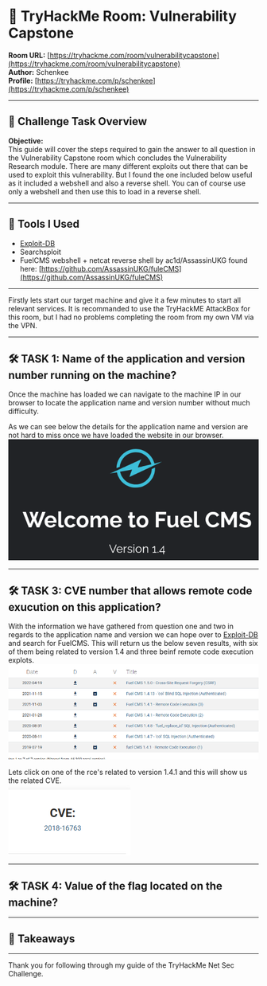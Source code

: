 # 🧠 TryHackMe Room: Vulnerability Capstone  

**Room URL:** [https://tryhackme.com/room/vulnerabilitycapstone](https://tryhackme.com/room/vulnerabilitycapstone)  
**Author:** Schenkee  
**Profile:** [https://tryhackme.com/p/schenkee](https://tryhackme.com/p/schenkee)  

---

## 🧩 Challenge Task Overview

**Objective:**   
This guide will cover the steps required to gain the answer to all question in the Vulnerability Capstone room which concludes the Vulnerability Research module. There are many different exploits out there that can be used to exploit this vulnerability. But I found the one included below useful as it included a webshell and also a reverse shell. You can of course use only a webshell and then use this to load in a reverse shell.  

---

## 🧰 Tools I Used  
- [Exploit-DB](https://www.exploit-db.com/)
- Searchsploit  
- FuelCMS webshell + netcat reverse shell by ac1d/AssassinUKG found here: [https://github.com/AssassinUKG/fuleCMS](https://github.com/AssassinUKG/fuleCMS)  

---

Firstly lets start our target machine and give it a few minutes to start all relevant services. It is recommanded to use the TryHackME AttackBox for this room, but I had no problems completing the room from my own VM via the VPN.  

---

## 🛠️ TASK 1: Name of the application and version number running on the machine?   
Once the machine has loaded we can navigate to the machine IP in our browser to locate the application name and version number without much difficulty.  

As we can see below the details for the application name and version are not hard to miss once we have loaded the website in our browser.  
![Question 1 and 2](./Images/Question%201%20and%202.png)  

---

## 🛠️ TASK 3: CVE number that allows remote code exucution on this application?  
With the information we have gathered from question one and two in regards to the application name and version we can hope over to [Exploit-DB](https://www.exploit-db.com/) and search for FuelCMS. This will return us the below seven results, with six of them being related to version 1.4 and three beinf remote code execution explots.  
![Question 3](./Images/Question%203.png)  

Lets click on one of the rce's related to version 1.4.1 and this will show us the related CVE.   
![Question 3 CVE](./Images/Question%203%20CVE.png)  

---

## 🛠️ TASK 4: Value of the flag located on the machine? 



---

## 🧠 Takeaways


---

Thank you for following through my guide of the TryHackMe Net Sec Challenge.

